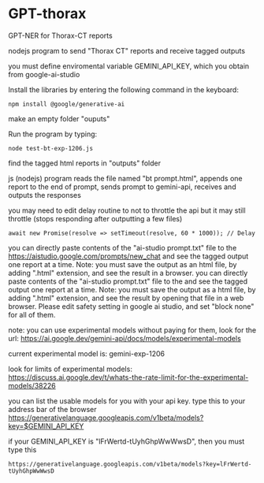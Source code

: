 # GPT-thorax

GPT-NER for Thorax-CT reports

nodejs program to send "Thorax CT" reports and receive tagged outputs

you must define enviromental variable GEMINI_API_KEY, which you obtain from google-ai-studio

Install the libraries by entering the following command in the keyboard:
```
npm install @google/generative-ai
```
make an empty folder "ouputs"

Run the program by typing:
```
node test-bt-exp-1206.js
```
find the tagged html reports in "outputs" folder

js (nodejs) program reads the file named "bt prompt.html", appends one report to the end of prompt, sends prompt to gemini-api, receives and outputs the responses

you may need to edit delay routine to not to throttle the api but it may still throttle (stops responding after outputting a few files)
```
await new Promise(resolve => setTimeout(resolve, 60 * 1000)); // Delay
```
you can directly paste contents of the "ai-studio prompt.txt" file to the https://aistudio.google.com/prompts/new_chat and see the tagged output one report at a time. Note: you must save the output as an html file, by adding ".html" extension, and see the result in a browser.
you can directly paste contents of the "ai-studio prompt.txt" file to the and see the tagged output one report at a time. Note: you must save the output as a html file, by adding ".html" extension, and see the result by opening that file in a web browser. Please edit safety setting in google ai studio, and set "block none" for all of them.

note: you can use experimental models without paying for them, look for the url: https://ai.google.dev/gemini-api/docs/models/experimental-models

current experimental model is: gemini-exp-1206

look for limits of experimental models: https://discuss.ai.google.dev/t/whats-the-rate-limit-for-the-experimental-models/38226

you can list the usable models for you with your api key. type this to your address bar of the browser https://generativelanguage.googleapis.com/v1beta/models?key=$GEMINI_API_KEY

if your GEMINI_API_KEY is "lFrWertd-tUyhGhpWwWwsD", then you must type this
```
https://generativelanguage.googleapis.com/v1beta/models?key=lFrWertd-tUyhGhpWwWwsD
```

